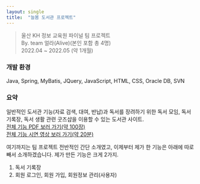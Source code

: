 ```yaml
---
layout: single
title:  "늘봄 도서관 프로젝트"
---
```


>울산 KH 정보 교육원 파이널 팀 프로젝트   
>By. team 얼라(Alive)(본인 포함 총 4명)   
>2022.04 ~ 2022.05 (약 1개월)   
   
### 개발 환경
Java, Spring, MyBatis, JQuery, JavaScript, HTML, CSS, Oracle DB, SVN
   
### 요약
일반적인 도서관 기능(자료 검색, 대여, 반납)과 독서를 장려하기 위한 독서 모임, 독서 기록장, 독서 생활 관련 굿즈샵을 이용할 수 있는 도서관 사이트.   
[전체 기능 PDF 보러 가기(약 100장)](https://drive.google.com/file/d/1I8J19u-Cs55Ei4LsM0jNDEiPsE_OHnTk/view?usp=sharing)   
[전체 기능 시연 영상 보러 가기(약 20분)](https://drive.google.com/file/d/1Cc_98oDKJCAMzP0hIOuD19zgCjsNEUht/view?usp=sharing)   
   
여기까지는 팀 프로젝트 전반적인 간단 소개였고, 이제부터 제가 한 기능은 아래에 따로 빼서 소개하겠습니다.
제가 만든 기능은 크게 2가지.
1. 독서 기록장
2. 회원 로그인, 회원 가입, 회원정보 관리(사용자)
   

